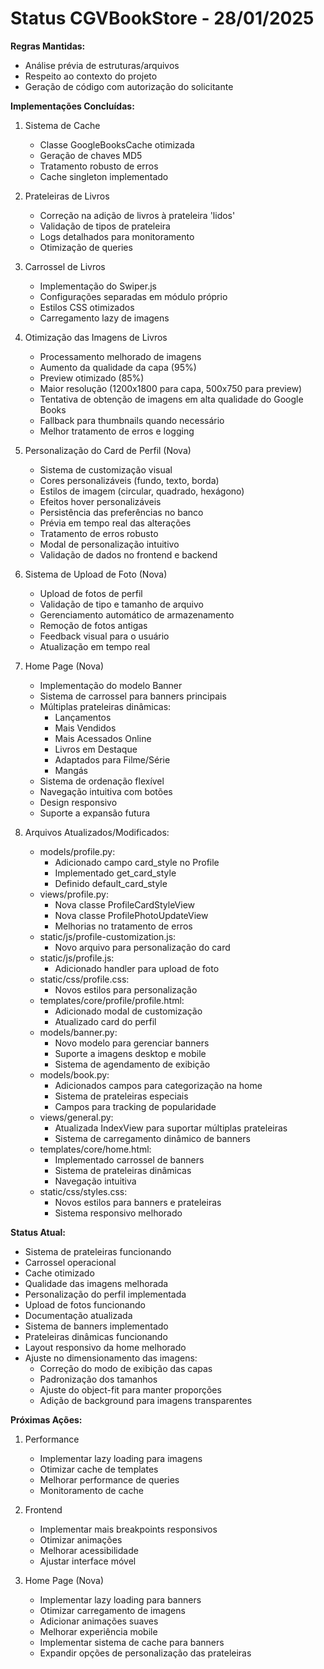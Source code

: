 # Status CGVBookStore - 28/01/2025

**Regras Mantidas:**
- Análise prévia de estruturas/arquivos
- Respeito ao contexto do projeto
- Geração de código com autorização do solicitante

**Implementações Concluídas:**

1. Sistema de Cache
   - Classe GoogleBooksCache otimizada
   - Geração de chaves MD5
   - Tratamento robusto de erros
   - Cache singleton implementado

2. Prateleiras de Livros
   - Correção na adição de livros à prateleira 'lidos'
   - Validação de tipos de prateleira
   - Logs detalhados para monitoramento
   - Otimização de queries

3. Carrossel de Livros
   - Implementação do Swiper.js
   - Configurações separadas em módulo próprio
   - Estilos CSS otimizados
   - Carregamento lazy de imagens

4. Otimização das Imagens de Livros
   - Processamento melhorado de imagens
   - Aumento da qualidade da capa (95%)
   - Preview otimizado (85%)
   - Maior resolução (1200x1800 para capa, 500x750 para preview)
   - Tentativa de obtenção de imagens em alta qualidade do Google Books
   - Fallback para thumbnails quando necessário
   - Melhor tratamento de erros e logging

5. Personalização do Card de Perfil (Nova)
   - Sistema de customização visual
   - Cores personalizáveis (fundo, texto, borda)
   - Estilos de imagem (circular, quadrado, hexágono)
   - Efeitos hover personalizáveis
   - Persistência das preferências no banco
   - Prévia em tempo real das alterações
   - Tratamento de erros robusto
   - Modal de personalização intuitivo
   - Validação de dados no frontend e backend

6. Sistema de Upload de Foto (Nova)
   - Upload de fotos de perfil
   - Validação de tipo e tamanho de arquivo
   - Gerenciamento automático de armazenamento
   - Remoção de fotos antigas
   - Feedback visual para o usuário
   - Atualização em tempo real
   
7. Home Page (Nova)
   - Implementação do modelo Banner
   - Sistema de carrossel para banners principais
   - Múltiplas prateleiras dinâmicas:
     - Lançamentos
     - Mais Vendidos
     - Mais Acessados Online
     - Livros em Destaque
     - Adaptados para Filme/Série
     - Mangás
   - Sistema de ordenação flexível
   - Navegação intuitiva com botões
   - Design responsivo
   - Suporte a expansão futura

8. Arquivos Atualizados/Modificados:
   - models/profile.py: 
     - Adicionado campo card_style no Profile
     - Implementado get_card_style
     - Definido default_card_style
   - views/profile.py:
     - Nova classe ProfileCardStyleView
     - Nova classe ProfilePhotoUpdateView
     - Melhorias no tratamento de erros
   - static/js/profile-customization.js:
     - Novo arquivo para personalização do card
   - static/js/profile.js:
     - Adicionado handler para upload de foto
   - static/css/profile.css:
     - Novos estilos para personalização
   - templates/core/profile/profile.html:
     - Adicionado modal de customização
     - Atualizado card do perfil
   - models/banner.py:
     - Novo modelo para gerenciar banners
     - Suporte a imagens desktop e mobile
     - Sistema de agendamento de exibição
   - models/book.py:
     - Adicionados campos para categorização na home
     - Sistema de prateleiras especiais
     - Campos para tracking de popularidade
   - views/general.py:
     - Atualizada IndexView para suportar múltiplas prateleiras
     - Sistema de carregamento dinâmico de banners
   - templates/core/home.html:
     - Implementado carrossel de banners
     - Sistema de prateleiras dinâmicas
     - Navegação intuitiva
   - static/css/styles.css:
     - Novos estilos para banners e prateleiras
     - Sistema responsivo melhorado
     
**Status Atual:**
- Sistema de prateleiras funcionando
- Carrossel operacional
- Cache otimizado
- Qualidade das imagens melhorada
- Personalização do perfil implementada
- Upload de fotos funcionando
- Documentação atualizada
- Sistema de banners implementado
- Prateleiras dinâmicas funcionando
- Layout responsivo da home melhorado
- Ajuste no dimensionamento das imagens:
  - Correção do modo de exibição das capas
  - Padronização dos tamanhos
  - Ajuste do object-fit para manter proporções
  - Adição de background para imagens transparentes

**Próximas Ações:**

1. Performance
   - Implementar lazy loading para imagens
   - Otimizar cache de templates
   - Melhorar performance de queries
   - Monitoramento de cache

2. Frontend
   - Implementar mais breakpoints responsivos
   - Otimizar animações
   - Melhorar acessibilidade
   - Ajustar interface móvel

3. Home Page (Nova)
   - Implementar lazy loading para banners
   - Otimizar carregamento de imagens
   - Adicionar animações suaves
   - Melhorar experiência mobile
   - Implementar sistema de cache para banners
   - Expandir opções de personalização das prateleiras
   